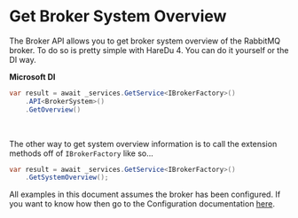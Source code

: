 # Get Broker System Overview

The Broker API allows you to get broker system overview of the RabbitMQ broker. To do so is pretty simple with HareDu 4. You can do it yourself or the DI way.

**Microsoft DI**

```c#
var result = await _services.GetService<IBrokerFactory>()
    .API<BrokerSystem>()
    .GetOverview()
```
<br>

The other way to get system overview information is to call the extension methods off of ```IBrokerFactory``` like so...

```c#
var result = await _services.GetService<IBrokerFactory>()
    .GetSystemOverview();
```

All examples in this document assumes the broker has been configured. If you want to know how then go to the Configuration documentation [here](https://github.com/ahives/HareDu3/blob/master/docs/configuration.md).

